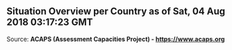 ## Situation Overview per Country as of Sat, 04 Aug 2018 03:17:23 GMT

Source: **ACAPS (Assessment Capacities Project) - https://www.acaps.org**